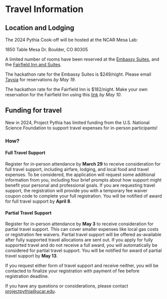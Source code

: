 # Travel Information

## Location and Lodging

The 2024 Pythia Cook-off will be hosted at the NCAR Mesa Lab:

1850 Table Mesa Dr.
Boulder, CO 80305

A limited number of rooms have been reserved at the [Embassy
Suites](https://www.hilton.com/en/hotels/denboes-embassy-suites-boulder/),
and the [Fairfield Inn and
Suites](https://www.marriott.com/en-us/hotels/vboff-fairfield-inn-and-suites-boulder/overview/).

The hackathon rate for the Embassy Suites is $249/night. Please email [Taysia](mailto:taysia@ucar.edu) for reservations *by May 19*.

The hackathon rate for the Fairfield Inn is $182/night. Make your own reservation for the Fairfield Inn using this [link](https://www.marriott.com/event-reservations/reservation-link.mi?id=1706225707622&key=GRP&app=resvlink) *by May 10*.

## Funding for travel

New in 2024, Project Pythia has limited funding from the U.S. National Science Foundation to support travel expenses for in-person participants!


### How?

#### Full Travel Support

Register for in-person attendance by **March 29** to receive consideration for full travel support, including airfare, lodging, and local food and travel expenses.
To be considered, the application will request some additional information from you, including four brief prompts about how support might benefit your personal and professional goals.
If you are requesting travel support, the registration will provide you with a temporary fee waiver coupon code to complete your full registration.
You will be notified of award for full travel support by **April 8**.


#### Partial Travel Support

Register for in-person attendance by **May 3** to receive consideration for partial travel support.
This can cover smaller expenses like local gas costs or registration fee waivers.
Partial travel support will be offered as-available after fully supported travel allocations are sent out.
If you apply for fully supported travel and do not receive a full award, you will automatically be considered for partial travel support.
You will be notified for award of partial travel support by **May 13**.

If you request either form of travel support and receive neither, you will be contacted to finalize your registration with payment of fee before registration deadline.

If you have any questions or considerations, please contact [projectpythia@ucar.edu](mailto:projectpythia@ucar.edu).
